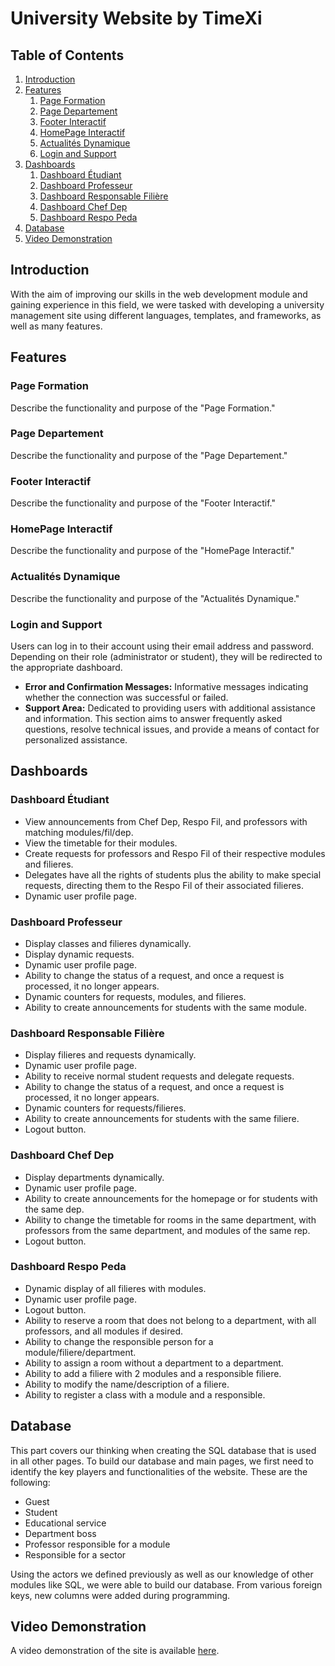# University Website by TimeXi

## Table of Contents

1. [Introduction](#introduction)
2. [Features](#features)
    1. [Page Formation](#page-formation)
    2. [Page Departement](#page-departement)
    3. [Footer Interactif](#footer-interactif)
    4. [HomePage Interactif](#homepage-interactif)
    5. [Actualités Dynamique](#actualités-dynamique)
    6. [Login and Support](#login-and-support)
3. [Dashboards](#dashboards)
    1. [Dashboard Étudiant](#dashboard-étudiant)
    2. [Dashboard Professeur](#dashboard-professeur)
    3. [Dashboard Responsable Filière](#dashboard-responsable-filière)
    4. [Dashboard Chef Dep](#dashboard-chef-dep)
    5. [Dashboard Respo Peda](#dashboard-respo-peda)
4. [Database](#database)
5. [Video Demonstration](#video-demonstration)

## Introduction
With the aim of improving our skills in the web development module and gaining experience in this field, we were tasked with developing a university management site using different languages, templates, and frameworks, as well as many features.

## Features

### Page Formation
Describe the functionality and purpose of the "Page Formation."

### Page Departement
Describe the functionality and purpose of the "Page Departement."

### Footer Interactif
Describe the functionality and purpose of the "Footer Interactif."

### HomePage Interactif
Describe the functionality and purpose of the "HomePage Interactif."

### Actualités Dynamique
Describe the functionality and purpose of the "Actualités Dynamique."

### Login and Support
Users can log in to their account using their email address and password. Depending on their role (administrator or student), they will be redirected to the appropriate dashboard.
- **Error and Confirmation Messages:** Informative messages indicating whether the connection was successful or failed.
- **Support Area:** Dedicated to providing users with additional assistance and information. This section aims to answer frequently asked questions, resolve technical issues, and provide a means of contact for personalized assistance.

## Dashboards

### Dashboard Étudiant
- View announcements from Chef Dep, Respo Fil, and professors with matching modules/fil/dep.
- View the timetable for their modules.
- Create requests for professors and Respo Fil of their respective modules and filieres.
- Delegates have all the rights of students plus the ability to make special requests, directing them to the Respo Fil of their associated filieres.
- Dynamic user profile page.

### Dashboard Professeur
- Display classes and filieres dynamically.
- Display dynamic requests.
- Dynamic user profile page.
- Ability to change the status of a request, and once a request is processed, it no longer appears.
- Dynamic counters for requests, modules, and filieres.
- Ability to create announcements for students with the same module.

### Dashboard Responsable Filière
- Display filieres and requests dynamically.
- Dynamic user profile page.
- Ability to receive normal student requests and delegate requests.
- Ability to change the status of a request, and once a request is processed, it no longer appears.
- Dynamic counters for requests/filieres.
- Ability to create announcements for students with the same filiere.
- Logout button.

### Dashboard Chef Dep
- Display departments dynamically.
- Dynamic user profile page.
- Ability to create announcements for the homepage or for students with the same dep.
- Ability to change the timetable for rooms in the same department, with professors from the same department, and modules of the same rep.
- Logout button.

### Dashboard Respo Peda
- Dynamic display of all filieres with modules.
- Dynamic user profile page.
- Logout button.
- Ability to reserve a room that does not belong to a department, with all professors, and all modules if desired.
- Ability to change the responsible person for a module/filiere/department.
- Ability to assign a room without a department to a department.
- Ability to add a filiere with 2 modules and a responsible filiere.
- Ability to modify the name/description of a filiere.
- Ability to register a class with a module and a responsible.

## Database
This part covers our thinking when creating the SQL database that is used in all other pages. 
To build our database and main pages, we first need to identify the key players and functionalities of the website. These are the following:
- Guest
- Student
- Educational service
- Department boss
- Professor responsible for a module
- Responsible for a sector

Using the actors we defined previously as well as our knowledge of other modules like SQL, we were able to build our database. From various foreign keys, new columns were added during programming.

## Video Demonstration
A video demonstration of the site is available [here](https://www.youtube.com/watch?v=_b6V4jsjOi4).
